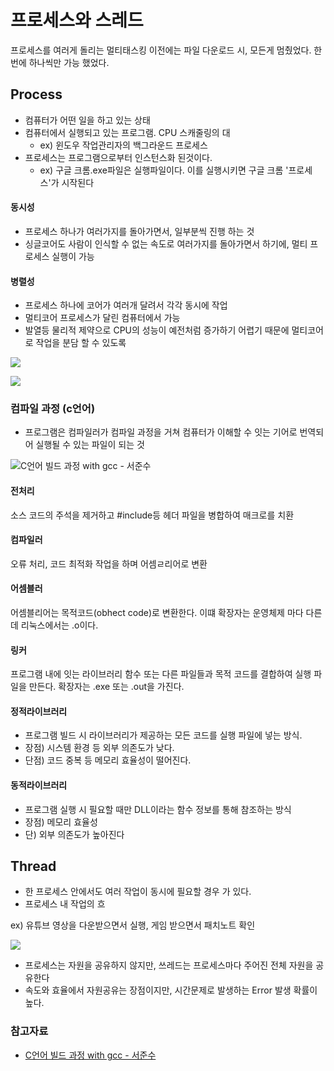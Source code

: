# 프로세스와 스레드

프로세스를 여러게 돌리는 멀티태스킹 이전에는 파일 다운로드 시, 모든게 멈췄었다. 한번에 하나씩만 가능 했었다.

## Process

* 컴퓨터가 어떤 일을 하고 있는 상태
* 컴퓨터에서 실행되고 있는 프로그램. CPU 스캐줄링의 대
  * ex) 윈도우 작업관리자의 백그라운드 프로세스
* 프로세스는 프로그램으로부터 인스턴스화 된것이다.
  * ex) 구글 크롬.exe파일은 실행파일이다. 이를 실행시키면 구글 크롬 '프로세스'가 시작된다



#### **동시성**

* 프로세스 하나가 여러가지를 돌아가면서, 일부분씩 진행 하는 것
* 싱글코어도 사람이 인식할 수 없는 속도로 여러가지를 돌아가면서 하기에, 멀티 프로세스 실행이 가능



#### **병렬성**

* 프로세스 하나에 코어가 여러개 달려서 각각 동시에 작업
* 멀티코어 프로세스가 달린 컴퓨터에서 가능
* 발열등 물리적 제약으로 CPU의 성능이 예전처럼 증가하기 어렵기 때문에 멀티코어로 작업을 분담 할 수 있도록

![](<../.gitbook/assets/2020-07-05\_14-31-12 (2).png>)

![](../.gitbook/assets/2020-07-05\_14-31-57.png)

### 컴파일 과정 (c언어)

* 프로그램은 컴파일러가 컴파일 과정을 거쳐 컴퓨터가 이해할 수 잇는 기어로 번역되어 실행될 수 있는 파일이 되는 것

![C언어 빌드 과정 with gcc - 서준수](../.gitbook/assets/2022-06-06\_13-05-46.png)

#### 전처리

소스 코드의 주석을 제거하고 #include등 헤더 파일을 병합하여 매크로를 치환

#### 컴파일러

오류 처리, 코드 최적화 작업을 하며 어셈ㄹ리어로 변환

#### 어셈블러

어셈블리어는 목적코드(obhect code)로 변환한다. 이떄 확장자는 운영체제 마다 다른데 리눅스에서는 .o이다.&#x20;

#### 링커

프로그램 내에 잇는 라이브러리 함수 또는 다른 파일들과 목적 코드를 결합하여 실행 파일을 만든다. 확장자는 .exe 또는 .out을 가진다.



#### 정적라이브러리

* 프로그램 빌드 시 라이브러리가 제공하는 모든 코드를 실행 파일에 넣는 방식.&#x20;
* 장점) 시스템 환경 등 외부 의존도가 낮다.
* 단점) 코드 중복 등 메모리 효율성이 떨어진다.

#### 동적라이브러리

* 프로그램 실행 시 필요할 때만 DLL이라는 함수 정보를 통해 참조하는 방식
* 장점) 메모리 효율성
* 단) 외부 의존도가 높아진다

## Thread

* 한 프로세스 안에서도 여러 작업이 동시에 필요할 경우 가 있다.
* 프로세스 내 작업의 흐

ex) 유튜브 영상을 다운받으면서 실행, 게임 받으면서 패치노트 확인

![](../.gitbook/assets/2020-07-05\_14-40-17.png)

* 프로세스는 자원을 공유하지 않지만, 쓰레드는 프로세스마다 주어진 전체 자원을 공유한다
* 속도와 효율에서 자원공유는 장점이지만, 시간문제로 발생하는 Error 발생 확률이 높다.





### 참고자료

* [C언어 빌드 과정 with gcc - 서준수](https://brunch.co.kr/@mystoryg/57)
